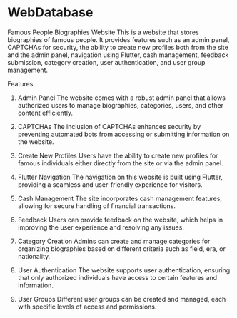 # WebDatabase

Famous People Biographies Website
This is a website that stores biographies of famous people. It provides features such as an admin panel, CAPTCHAs for security, the ability to create new profiles both from the site and the admin panel, navigation using Flutter, cash management, feedback submission, category creation, user authentication, and user group management.

Features
1. Admin Panel
The website comes with a robust admin panel that allows authorized users to manage biographies, categories, users, and other content efficiently.

2. CAPTCHAs
The inclusion of CAPTCHAs enhances security by preventing automated bots from accessing or submitting information on the website.

3. Create New Profiles
Users have the ability to create new profiles for famous individuals either directly from the site or via the admin panel.

4. Flutter Navigation
The navigation on this website is built using Flutter, providing a seamless and user-friendly experience for visitors.

5. Cash Management
The site incorporates cash management features, allowing for secure handling of financial transactions.

6. Feedback
Users can provide feedback on the website, which helps in improving the user experience and resolving any issues.

7. Category Creation
Admins can create and manage categories for organizing biographies based on different criteria such as field, era, or nationality.

8. User Authentication
The website supports user authentication, ensuring that only authorized individuals have access to certain features and information.

9. User Groups
Different user groups can be created and managed, each with specific levels of access and permissions.
